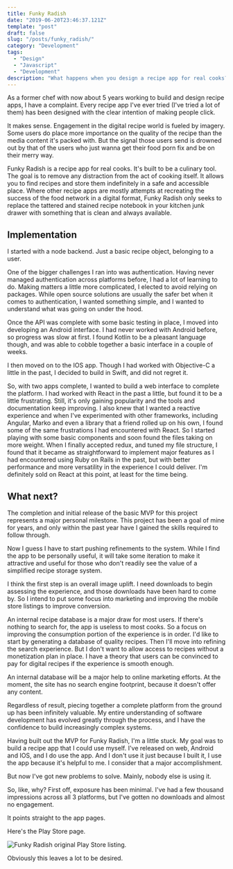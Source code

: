 ```yaml
---
title: Funky Radish
date: "2019-06-20T23:46:37.121Z"
template: "post"
draft: false
slug: "/posts/funky_radish/"
category: "Development"
tags:
  - "Design"
  - "Javascript"
  - "Development"
description: "What happens when you design a recipe app for real cooks?"
---
```


As a former chef with now about 5 years working to build and design recipe apps, I have a complaint. Every recipe app I've ever tried (I've tried a lot of them) has been designed with the clear intention of making people click.

It makes sense. Engagement in the digital recipe world is fueled by imagery. Some users do place more importance on the quality of the recipe than the media content it's packed with. But the signal those users send is drowned out by that of the users who just wanna get their food porn fix and be on their merry way.

Funky Radish is a recipe app for real cooks. It's built to be a culinary tool. The goal is to remove any distraction from the act of cooking itself. It allows you to find recipes and store them indefinitely in a safe and accessible place. Where other recipe apps are mostly attempts at recreating the success of the food network in a digital format, Funky Radish only seeks to replace the tattered and stained recipe notebook in your kitchen junk drawer with something that is clean and always available.

## Implementation

I started with a node backend. Just a basic recipe object, belonging to a user.

One of the bigger challenges I ran into was authentication. Having never managed authentication across platforms before, I had a lot of learning to do. Making matters a little more complicated, I elected to avoid relying on packages. While open source solutions are usually the safer bet when it comes to authentication, I wanted something simple, and I wanted to understand what was going on under the hood.

Once the API was complete with some basic testing in place, I moved into developing an Android interface. I had never worked with Android before, so progress was slow at first. I found Kotlin to be a pleasant language though, and was able to cobble together a basic interface in a couple of weeks.

I then moved on to the IOS app. Though I had worked with Objective-C a little in the past, I decided to build in Swift, and did not regret it.

So, with two apps complete, I wanted to build a web interface to complete the platform. I had worked with React in the past a little, but found it to be a little frustrating. Still, it's only gaining popularity and the tools and documentation keep improving. I also knew that I wanted a reactive experience and when I've experimented with other frameworks, including Angular, Marko and even a library that a friend rolled up on his own, I found some of the same frustrations I had encountered with React. So I started playing with some basic components and soon found the files taking on more weight. When I finally accepted redux, and tuned my file structure, I found that it became as straightforward to implement major features as I had encountered using Ruby on Rails in the past, but with better performance and more versatility in the experience I could deliver. I'm definitely sold on React at this point, at least for the time being.

## What next?

The completion and initial release of the basic MVP for this project represents a major personal milestone. This project has been a goal of mine for years, and only within the past year have I gained the skills required to follow through.

Now I guess I have to start pushing refinements to the system. While I find the app to be personally useful, it will take some iteration to make it attractive and useful for those who don't readily see the value of a simplified recipe storage system.

I think the first step is an overall image uplift. I need downloads to begin assessing the experience, and those downloads have been hard to come by. So I intend to put some focus into marketing and improving the mobile store listings to improve conversion.

An internal recipe database is a major draw for most users. If there's nothing to search for, the app is useless to most cooks. So a focus on improving the consumption portion of the experience is in order. I'd like to start by generating a database of quality recipes. Then I'll move into refining the search experience. But I don't want to allow access to recipes without a monetization plan in place. I have a theory that users can be convinced to pay for digital recipes if the experience is smooth enough.

An internal database will be a major help to online marketing efforts. At the moment, the site has no search engine footprint, because it doesn't offer any content.

Regardless of result, piecing together a complete platform from the ground up has been infinitely valuable. My entire understanding of software development has evolved greatly through the process, and I have the confidence to build increasingly complex systems.

Having built out the MVP for Funky Radish, I'm a little stuck. My goal was to build a recipe app that I could use myself. I've released on web, Android and IOS, and I do use the app. And I don't use it just because I built it, I use the app because it's helpful to me. I consider that a major accomplishment.

But now I've got new problems to solve. Mainly, nobody else is using it.

So, like, why? First off, exposure has been minimal. I've had a few thousand impressions across all 3 platforms, but I've gotten no downloads and almost no engagement.

It points straight to the app pages.

Here's the Play Store page.

![Funky Radish original Play Store listing.](/media/original-play-store-listing.png "The original Google Play Store listing for the Funky Radish recipe app.")

Obviously this leaves a lot to be desired.

